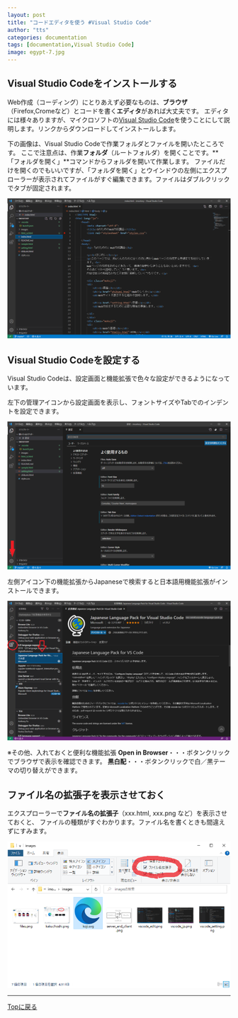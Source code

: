 ```yaml
---
layout: post
title: "コードエディタを使う #Visual Studio Code"
author: "tts"
categories: documentation
tags: [documentation,Visual Studio Code]
image: egypt-7.jpg
---
```


## Visual Studio Codeをインストールする
Web作成（コーディング）にとりあえず必要なものは、**ブラウザ**（Firefox,Cromeなど）とコードを書く**エディタ**があれば大丈夫です。
エディタには様々ありますが、マイクロソフトの[Visual Studio Code](https://code.visualstudio.com/download)を使うことにして説明します。リンクからダウンロードしてインストールします。

下の画像は、Visual Studio Codeで作業フォルダとファイルを開いたところです。
ここで注意点は、作業**フォルダ**（ルートフォルダ）を開くことです。**「フォルダを開く」**コマンドからフォルダを開いて作業します。
ファイルだけを開くのでもいいですが、「フォルダを開く」とウインドウの左側にエクスプローラーが表示されてファイルがすぐ編集できます。ファイルはダブルクリックでタブが固定されます。

![Visual Studio Code](/assets/img/article/vscode_edit.png)

## Visual Studio Codeを設定する

Visual Studio Codeは、設定画面と機能拡張で色々な設定ができるようになっています。

左下の管理アイコンから設定画面を表示し、フォントサイズやTabでのインデントを設定できます。

![Visual Studio Code Setting](/assets/img/article/vscode_setting.png)

左側アイコン下の機能拡張からJapaneseで検索すると日本語用機能拡張がインストールできます。

![Visual Studio Code plug-in](/assets/img/article/vscode_jp.png)

※その他、入れておくと便利な機能拡張
**Open in Browser**・・・ボタンクリックでブラウザで表示を確認できます。
**黒白配**・・・ボタンクリックで白／黒テーマの切り替えができます。

## ファイル名の拡張子を表示させておく

エクスプローラーで**ファイル名の拡張子**（xxx.html, xxx.png など）を表示させておくと、
ファイルの種類がすぐわかります。ファイル名を書くときも間違えずにすみます。

![kakuchosuhi-no-hyoji](/assets/img/article/kakuchoshi.png)

------

[Topに戻る](/) 